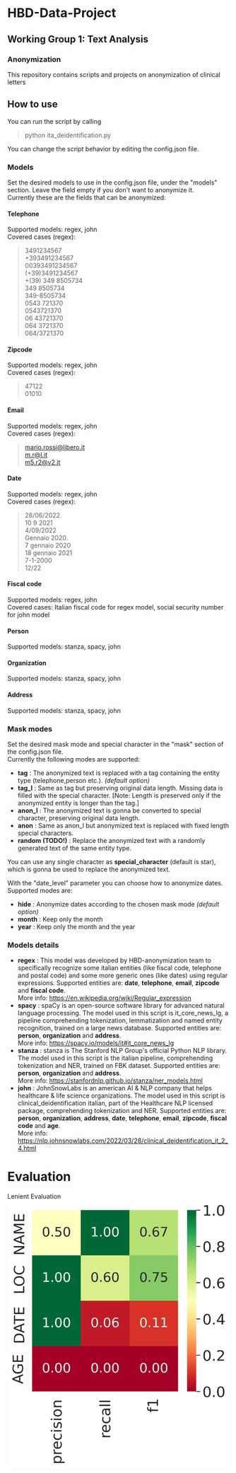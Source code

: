 # HBD-Data-Project
## Working Group 1: Text Analysis
### Anonymization
This repository contains scripts and projects on anonymization of clinical letters

## How to use
You can run the script by calling 
> python ita_deidentification.py

You can change the script behavior by editing the config.json file.  

### Models
Set the desired models to use in the config.json file, under the "models" section. Leave the field empty if you don't want to anonymize it.  
Currently these are the fields that can be anonymized:
#### Telephone
Supported models: regex, john  
Covered cases (regex):  
>3491234567  
+393491234567  
00393491234567  
(+39)3491234567  
+(39) 349 8505734  
349 8505734  
349-8505734  
0543 721370  
0543721370  
06 43721370  
064 3721370  
064/3721370  

#### Zipcode
Supported models: regex, john  
Covered cases (regex):  
>47122  
01010  

#### Email
Supported models: regex, john  
Covered cases (regex):  
>mario.rossi@libero.it  
m.r@l.it  
m5.r2@v2.it  

#### Date
Supported models: regex, john  
Covered cases (regex):  
>28/06/2022  
10 9 2021  
4/09/2022  
Gennaio 2020.  
7 gennaio 2020  
18 gennaio 2021  
7-1-2000  
12/22  

#### Fiscal code
Supported models: regex, john  
Covered cases: Italian fiscal code for regex model, social security number for john model

#### Person
Supported models: stanza, spacy, john

#### Organization
Supported models: stanza, spacy, john

#### Address
Supported models: stanza, spacy, john

### Mask modes
Set the desired mask mode and special character in the "mask" section of the config.json file.  
Currently the following modes are supported:
* **tag** : The anonymized text is replaced with a tag containing the entity type (telephone,person etc.). _(default option)_
* **tag_l** : Same as tag but preserving original data length. Missing data is filled with the special character. [Note: Length is preserved only if the anonymized entity is longer than the tag.]
* **anon_l** : The anonymized text is gonna be converted to special character, preserving original data length.
* **anon** : Same as anon_l but anonymized text is replaced with fixed length special characters.
* **random (TODO!)** : Replace the anonymized text with a randomly generated text of the same entity type.

You can use any single character as **special_character** (default is star), which is gonna be used to replace the anonymized text.

With the "date_level" parameter you can choose how to anonymize dates. Supported modes are:
* **hide** : Anonymize dates according to the chosen mask mode _(default option)_
* **month** : Keep only the month
* **year** : Keep only the month and the year

### Models details
* **regex** : This model was developed by HBD-anonymization team to specifically recognize some italian entities (like fiscal code, telephone and postal code) and some more generic ones (like dates) using regular expressions. Supported entities are: **date**, **telephone**, **email**, **zipcode** and **fiscal code**.  
More info: https://en.wikipedia.org/wiki/Regular_expression
* **spacy** : spaCy is an open-source software library for advanced natural language processing. The model used in this script is it_core_news_lg, a pipeline comprehending tokenization, lemmatization and named entity recognition, trained on a large news database. Supported entities are: **person**, **organization** and **address**.  
More info: https://spacy.io/models/it#it_core_news_lg
* **stanza** : stanza is The Stanford NLP Group's official Python NLP library. The model used in this script is the italian pipeline, comprehending tokenization and NER, trained on FBK dataset. Supported entities are: **person**, **organization** and **address**.  
More info: https://stanfordnlp.github.io/stanza/ner_models.html
* **john** : JohnSnowLabs is an american AI & NLP company that helps healthcare & life science organizations. The model used in this script is clinical_deidentification italian, part of the Healthcare NLP licensed package, comprehending tokenization and NER. Supported entities are: **person**, **organization**, **address**, **date**, **telephone**, **email**, **zipcode**, **fiscal code** and **age**.  
More info: https://nlp.johnsnowlabs.com/2022/03/28/clinical_deidentification_it_2_4.html


# Evaluation
Lenient Evaluation
![Heat](https://github.com/cuya26/hbd-anonymization/blob/main/QUESTIONS_heat.png?raw=true)
